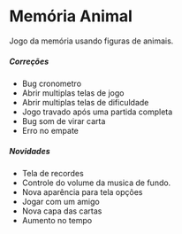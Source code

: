 # Memória Animal

Jogo da memória usando figuras de animais.

##### Correções

* Bug cronometro
* Abrir multiplas telas de jogo
* Abrir multiplas telas de dificuldade
* Jogo travado após uma partida completa
* Bug som de virar carta
* Erro no empate

##### Novidades

* Tela de recordes
* Controle do volume da musica de fundo.
* Nova aparência para tela opções
* Jogar com um amigo
* Nova capa das cartas
* Aumento no tempo
